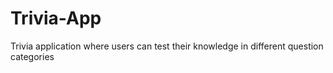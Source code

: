 # Trivia-App
Trivia application where users can test their knowledge in different question categories
